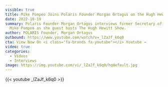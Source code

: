 ```yaml
---
visible: true
title: Mike Pompeo Joins Polaris Founder Morgan Ortagus on the Hugh Hewitt Show
date: 2022-10-19
summary: Polaris Founder Morgan Ortagus interviews former Secretary of State
  Mike Pompeo as she guest hosts The Hugh Hewitt Show.
author: POLARIS Founder, Morgan Ortagus
outbound: https://www.youtube.com/watch?v=_lZaJf_k6q0
cta: View Now On <i class="fa-brands fa-youtube"></i> Youtube →
video: true
categories:
  - Videos
  - Interviews
image: https://img.youtube.com/vi/_lZaJf_k6q0/hqdefault.jpg
---
```


{{< youtube _lZaJf_k6q0 >}}
